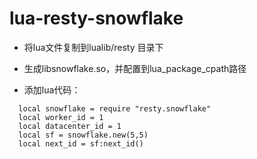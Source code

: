 # lua-resty-snowflake

* 将lua文件复制到lualib/resty 目录下
* 生成libsnowflake.so，并配置到lua_package_cpath路径


* 添加lua代码：
```
  local snowflake = require "resty.snowflake"  
  local worker_id = 1
  local datacenter_id = 1
  local sf = snowflake.new(5,5)
  local next_id = sf:next_id()
```
